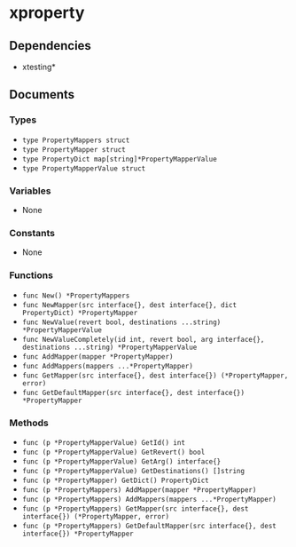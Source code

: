 # xproperty

## Dependencies

+ xtesting*

## Documents

### Types

+ `type PropertyMappers struct`
+ `type PropertyMapper struct`
+ `type PropertyDict map[string]*PropertyMapperValue`
+ `type PropertyMapperValue struct`

### Variables

+ None

### Constants

+ None

### Functions

+ `func New() *PropertyMappers`
+ `func NewMapper(src interface{}, dest interface{}, dict PropertyDict) *PropertyMapper`
+ `func NewValue(revert bool, destinations ...string) *PropertyMapperValue`
+ `func NewValueCompletely(id int, revert bool, arg interface{}, destinations ...string) *PropertyMapperValue`
+ `func AddMapper(mapper *PropertyMapper)`
+ `func AddMappers(mappers ...*PropertyMapper)`
+ `func GetMapper(src interface{}, dest interface{}) (*PropertyMapper, error)`
+ `func GetDefaultMapper(src interface{}, dest interface{}) *PropertyMapper`

### Methods

+ `func (p *PropertyMapperValue) GetId() int`
+ `func (p *PropertyMapperValue) GetRevert() bool`
+ `func (p *PropertyMapperValue) GetArg() interface{}`
+ `func (p *PropertyMapperValue) GetDestinations() []string`
+ `func (p *PropertyMapper) GetDict() PropertyDict`
+ `func (p *PropertyMappers) AddMapper(mapper *PropertyMapper)`
+ `func (p *PropertyMappers) AddMappers(mappers ...*PropertyMapper)`
+ `func (p *PropertyMappers) GetMapper(src interface{}, dest interface{}) (*PropertyMapper, error)`
+ `func (p *PropertyMappers) GetDefaultMapper(src interface{}, dest interface{}) *PropertyMapper`
